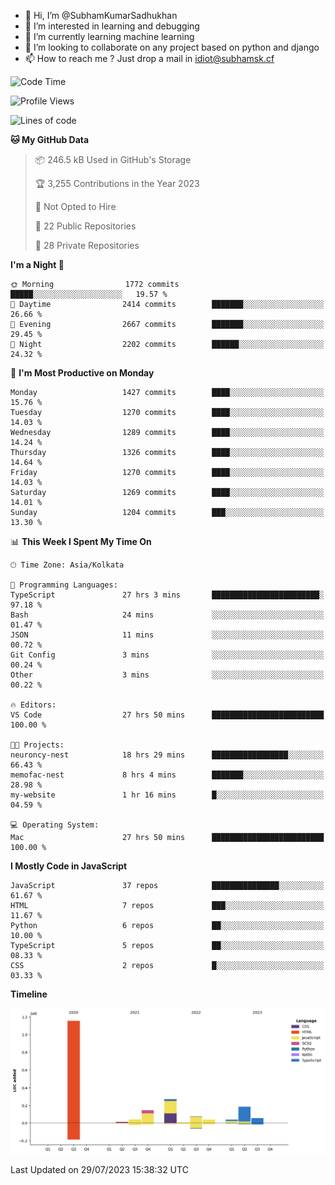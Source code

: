 - 👋 Hi, I’m @SubhamKumarSadhukhan
- 👀 I’m interested in learning and debugging
- 🌱 I’m currently learning machine learning
- 💞️ I’m looking to collaborate on any project based on python and django
- 📫 How to reach me ?
      Just drop a mail in idiot@subhamsk.cf

<!---
SubhamKumarSadhukhan/SubhamKumarSadhukhan is a ✨ special ✨ repository because its `README.md` (this file) appears on your GitHub profile.
You can click the Preview link to take a look at your changes.
--->


<!--START_SECTION:waka-->
![Code Time](http://img.shields.io/badge/Code%20Time-1%2C385%20hrs%205%20mins-blue)

![Profile Views](http://img.shields.io/badge/Profile%20Views-1-blue)

![Lines of code](https://img.shields.io/badge/From%20Hello%20World%20I%27ve%20Written-2.0%20million%20lines%20of%20code-blue)

**🐱 My GitHub Data** 

> 📦 246.5 kB Used in GitHub's Storage 
 > 
> 🏆 3,255 Contributions in the Year 2023
 > 
> 🚫 Not Opted to Hire
 > 
> 📜 22 Public Repositories 
 > 
> 🔑 28 Private Repositories 
 > 
**I'm a Night 🦉** 

```text
🌞 Morning                1772 commits        █████░░░░░░░░░░░░░░░░░░░░   19.57 % 
🌆 Daytime                2414 commits        ███████░░░░░░░░░░░░░░░░░░   26.66 % 
🌃 Evening                2667 commits        ███████░░░░░░░░░░░░░░░░░░   29.45 % 
🌙 Night                  2202 commits        ██████░░░░░░░░░░░░░░░░░░░   24.32 % 
```
📅 **I'm Most Productive on Monday** 

```text
Monday                   1427 commits        ████░░░░░░░░░░░░░░░░░░░░░   15.76 % 
Tuesday                  1270 commits        ████░░░░░░░░░░░░░░░░░░░░░   14.03 % 
Wednesday                1289 commits        ████░░░░░░░░░░░░░░░░░░░░░   14.24 % 
Thursday                 1326 commits        ████░░░░░░░░░░░░░░░░░░░░░   14.64 % 
Friday                   1270 commits        ████░░░░░░░░░░░░░░░░░░░░░   14.03 % 
Saturday                 1269 commits        ████░░░░░░░░░░░░░░░░░░░░░   14.01 % 
Sunday                   1204 commits        ███░░░░░░░░░░░░░░░░░░░░░░   13.30 % 
```


📊 **This Week I Spent My Time On** 

```text
🕑︎ Time Zone: Asia/Kolkata

💬 Programming Languages: 
TypeScript               27 hrs 3 mins       ████████████████████████░   97.18 % 
Bash                     24 mins             ░░░░░░░░░░░░░░░░░░░░░░░░░   01.47 % 
JSON                     11 mins             ░░░░░░░░░░░░░░░░░░░░░░░░░   00.72 % 
Git Config               3 mins              ░░░░░░░░░░░░░░░░░░░░░░░░░   00.24 % 
Other                    3 mins              ░░░░░░░░░░░░░░░░░░░░░░░░░   00.22 % 

🔥 Editors: 
VS Code                  27 hrs 50 mins      █████████████████████████   100.00 % 

🐱‍💻 Projects: 
neuroncy-nest            18 hrs 29 mins      █████████████████░░░░░░░░   66.43 % 
memofac-nest             8 hrs 4 mins        ███████░░░░░░░░░░░░░░░░░░   28.98 % 
my-website               1 hr 16 mins        █░░░░░░░░░░░░░░░░░░░░░░░░   04.59 % 

💻 Operating System: 
Mac                      27 hrs 50 mins      █████████████████████████   100.00 % 
```

**I Mostly Code in JavaScript** 

```text
JavaScript               37 repos            ███████████████░░░░░░░░░░   61.67 % 
HTML                     7 repos             ███░░░░░░░░░░░░░░░░░░░░░░   11.67 % 
Python                   6 repos             ██░░░░░░░░░░░░░░░░░░░░░░░   10.00 % 
TypeScript               5 repos             ██░░░░░░░░░░░░░░░░░░░░░░░   08.33 % 
CSS                      2 repos             █░░░░░░░░░░░░░░░░░░░░░░░░   03.33 % 
```



**Timeline**

![Lines of Code chart](https://raw.githubusercontent.com/SubhamKumarSadhukhan/SubhamKumarSadhukhan/main/assets/bar_graph.png)


 Last Updated on 29/07/2023 15:38:32 UTC
<!--END_SECTION:waka-->
